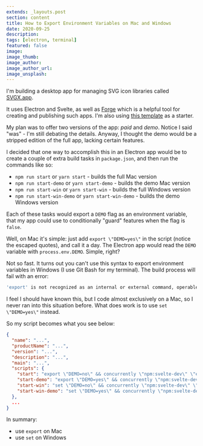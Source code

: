 ```yaml
---
extends: _layouts.post
section: content
title: How to Export Environment Variables on Mac and Windows
date: 2020-09-25
description: 
tags: [electron, terminal]
featured: false
image: 
image_thumb: 
image_author: 
image_author_url: 
image_unsplash: 
---
```


I'm building a desktop app for managing SVG icon libraries called [SVGX.app](https://svgx.app/).

It uses Electron and Svelte, as well as [Forge](https://www.electronforge.io/) which is a helpful tool for creating and publishing such apps. I'm also using [this template](https://github.com/breadthe/electron-forge-svelte) as a starter.
 
My plan was to offer two versions of the app: *paid* and *demo*. Notice I said "was" - I'm still debating the details. Anyway, I thought the demo would be a stripped edition of the full app, lacking certain features. 

I decided that one way to accomplish this in an Electron app would be to create a couple of extra build tasks in `package.json`, and then run the commands like so:

- `npm run start` or `yarn start` - builds the full Mac version
- `npm run start-demo` or `yarn start-demo` - builds the demo Mac version
- `npm run start-win` or `yarn start-win` - builds the full Windows version
- `npm run start-win-demo` or `yarn start-win-demo` - builds the demo Windows version

Each of these tasks would export a `DEMO` flag as an environment variable, that my app could use to conditionally "guard" features when the flag is `false`.

Well, on Mac it's simple: just add `export \"DEMO=yes\"` in the script (notice the escaped quotes), and call it a day. The Electron app would read the `DEMO` variable with `process.env.DEMO`. Simple, right?

Not so fast. It turns out you can't use this syntax to export environment variables in Windows (I use Git Bash for my terminal). The build process will fail with an error:

```bash
'export' is not recognized as an internal or external command, operable program or batch file.
```

I feel I should have known this, but I code almost exclusively on a Mac, so I never ran into this situation before. What does work is to use `set \"DEMO=yes\"` instead.

So my script becomes what you see below:

```json
{
  "name": "...",
  "productName": "...",
  "version": "...",
  "description": "...",
  "main": "...",
  "scripts": {
    "start": "export \"DEMO=no\" && concurrently \"npm:svelte-dev\" \"electron-forge start\"",
    "start-demo": "export \"DEMO=yes\" && concurrently \"npm:svelte-dev\" \"electron-forge start\"",
    "start-win": "set \"DEMO=no\" && concurrently \"npm:svelte-dev\" \"electron-forge start\"",
    "start-win-demo": "set \"DEMO=yes\" && concurrently \"npm:svelte-dev\" \"electron-forge start\"",
  },
  ...
}
```

In summary:

- use `export` on Mac
- use `set` on Windows
